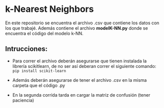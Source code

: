 #  k-Nearest Neighbors
En este repositorio se encuentra el archivo .csv que contiene los datos con los que trabajé.
Además contiene el archivo **modelK-NN.py** donde se encuentra el código del modelo k-NN.

## Intrucciones:
- Para correr el archivo deberán asegurarse que tienen instalada la librería scikitlearn, de no ser así deberan correr el siguiente comando:
`pip install scikit-learn`

- Además deberán asegurarse de tener el archivo .csv en la misma carpeta que el código .py
- En la segunda corrida tarda en cargar la matriz de confusión (tener paciencia)
